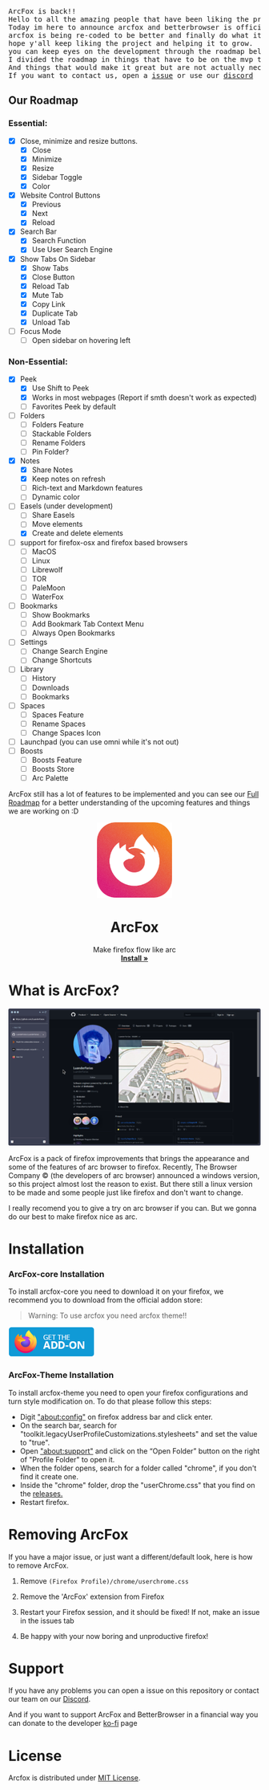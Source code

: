 <pre>
ArcFox is back!!
Hello to all the amazing people that have been liking the project.
Today im here to announce arcfox and betterbrowser is officialy back!!
arcfox is being re-coded to be better and finally do what it should have done from the start.
hope y'all keep liking the project and helping it to grow.
you can keep eyes on the development through the roadmap bellow.
I divided the roadmap in things that have to be on the mvp to make arcfox usable
And things that would make it great but are not actually necessary.
If you want to contact us, open a <a href="https://github.com/betterbrowser/arcfox/issues">issue</a> or use our <a href="https://discord.gg/jDASpgt68t">discord</a>
</pre>

## Our Roadmap

### Essential:

- [x] Close, minimize and resize buttons.
  - [x] Close
  - [x] Minimize
  - [x] Resize
  - [x] Sidebar Toggle
  - [x] Color
- [x] Website Control Buttons
  - [x] Previous
  - [x] Next
  - [x] Reload
- [x] Search Bar
  - [x] Search Function
  - [x] Use User Search Engine
- [x] Show Tabs On Sidebar
  - [x] Show Tabs
  - [x] Close Button
  - [x] Reload Tab
  - [x] Mute Tab
  - [x] Copy Link
  - [x] Duplicate Tab
  - [x] Unload Tab
- [ ] Focus Mode
  - [ ] Open sidebar on hovering left

### Non-Essential:

- [x] Peek
  - [x] Use Shift to Peek
  - [x] Works in most webpages (Report if smth doesn't work as expected)
  - [ ] Favorites Peek by default
- [ ] Folders
  - [ ] Folders Feature
  - [ ] Stackable Folders
  - [ ] Rename Folders
  - [ ] Pin Folder?
- [x] Notes
  - [x] Share Notes
  - [x] Keep notes on refresh
  - [ ] Rich-text and Markdown features
  - [ ] Dynamic color
- [ ] Easels (under development)
  - [ ] Share Easels
  - [ ] Move elements
  - [x] Create and delete elements
- [ ] support for firefox-osx and firefox based browsers
  - [ ] MacOS
  - [ ] Linux
  - [ ] Librewolf
  - [ ] TOR
  - [ ] PaleMoon
  - [ ] WaterFox
- [ ] Bookmarks
  - [ ] Show Bookmarks
  - [ ] Add Bookmark Tab Context Menu
  - [ ] Always Open Bookmarks
- [ ] Settings
  - [ ] Change Search Engine
  - [ ] Change Shortcuts
- [ ] Library
  - [ ] History
  - [ ] Downloads
  - [ ] Bookmarks
- [ ] Spaces
  - [ ] Spaces Feature
  - [ ] Rename Spaces
  - [ ] Change Spaces Icon
- [ ] Launchpad (you can use omni while it's not out)
- [ ] Boosts
  - [ ] Boosts Feature
  - [ ] Boosts Store
  - [ ] Arc Palette

ArcFox still has a lot of features to be implemented and you can see our <a href="https://github.com/orgs/betterbrowser/projects/2">Full Roadmap</a> for a better understanding of the upcoming features and things we are working on :D

<p align="center">
  <a href="#">
  </a>
  <p align="center">
   <img width="150" height="150" src="public/media/logo.png" alt="Logo">
  </p>
  <h1 align="center"><b>ArcFox</b></h1>
  <p align="center">
  Make firefox flow like arc
    <br />
    <a href="https://github.com/betterbrowser/arcfox/releases"><strong>Install »</strong></a>
    <br />
  </p>
</p>

# What is ArcFox?

<img src="public/media/screenshot.png"/>

ArcFox is a pack of firefox improvements that brings the appearance and some of the features of arc browser to firefox. Recently, The Browser Company © (the developers of arc browser) announced a windows version, so this project almost lost the reason to exist. But there still a linux version to be made and some people just like firefox and don't want to change.

I really recomend you to give a try on arc browser if you can. But we gonna do our best to make firefox nice as arc.

# Installation

### ArcFox-core Installation

To install arcfox-core you need to download it on your firefox, we recommend you to download from the official addon store:

> Warning: To use arcfox you need arcfox theme!!

<a href="https://addons.mozilla.org/firefox/addon/arcfox/">
  <img src="public/media/badge.png" alt="Download on addons store"></img>
</a>

### ArcFox-Theme Installation

To install arcfox-theme you need to open your firefox configurations and turn style modification on. To do that please follow this steps:

- Digit <a href="about:config">"about:config"</a> on firefox address bar and click enter.
- On the search bar, search for "toolkit.legacyUserProfileCustomizations.stylesheets" and set the value to "true".
- Open <a href="about:support">"about:support"</a> and click on the “Open Folder” button on the right of "Profile Folder" to open it.
- When the folder opens, search for a folder called "chrome", if you don't find it create one.
- Inside the "chrome" folder, drop the "userChrome.css" that you find on the <a href="https://github.com/betterbrowser/arcfox/releases">releases.</a>
- Restart firefox.

# Removing ArcFox

If you have a major issue, or just want a different/default look, here is how to remove ArcFox.

1. Remove `(Firefox Profile)/chrome/userchrome.css`

2. Remove the 'ArcFox' extension from Firefox

3. Restart your Firefox session, and it should be fixed! If not, make an issue in the issues tab

4. Be happy with your now boring and unproductive firefox!

# Support

If you have any problems you can open a issue on this repository or contact our team on our [Discord](https://discord.gg/jDASpgt68t).

And if you want to support ArcFox and BetterBrowser in a financial way you can donate to the developer [ko-fi](https://ko-fi.com/nikollesan) page

# License

Arcfox is distributed under [MIT License](/LICENSE).
